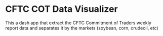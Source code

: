 # CFTC COT Data Visualizer
This a dash app that extract the CFTC Commitment of Traders weekly report data and separates it by the markets (soybean, corn, crudeoil, etc)
